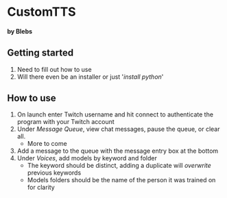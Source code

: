 # CustomTTS
#### by Blebs

## Getting started
1. Need to fill out how to use
2. Will there even be an installer or just '*install python*'

## How to use
1. On launch enter Twitch username and hit connect to authenticate the program with your Twitch account
2. Under *Message Queue*, view chat messages, pause the queue, or clear all.
	- More to come
3. Add a message to the queue with the message entry box at the bottom
4. Under *Voices*, add models by keyword and folder
	- The keyword should be distinct, adding a duplicate will *overwrite* previous keywords
	- Models folders should be the name of the person it was trained on for clarity